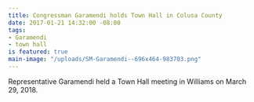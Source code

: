 ```yaml
---
title: Congressman Garamendi holds Town Hall in Colusa County
date: 2017-01-21 14:32:00 -08:00
tags:
- Garamendi
- town hall
is featured: true
main-image: "/uploads/SM-Garamendi--696x464-983703.png"
---
```


Representative Garamendi held a Town Hall meeting in Williams on March 29, 2018. 